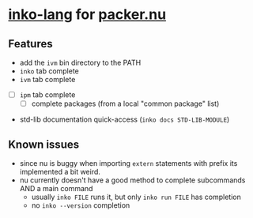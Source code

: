 # [inko-lang][inko] for [packer.nu][]

## Features

- add the `ivm` bin directory to the PATH
- `inko` tab complete
- `ivm` tab complete
- [ ] `ipm` tab complete
	- [ ] complete packages (from a local "common package" list)
- std-lib documentation quick-access (`inko docs STD-LIB-MODULE`)

## Known issues

- since nu is buggy when importing `extern` statements with prefix its implemented a bit weird.
- nu currently doesn't have a good method to complete subcommands AND a main command
	- usually `inko FILE` runs it, but only `inko run FILE` has completion
	- no `inko --version` completion


[packer.nu]: https://github.com/jan9103/packer.nu
[inko]: https://inko-lang.org/
